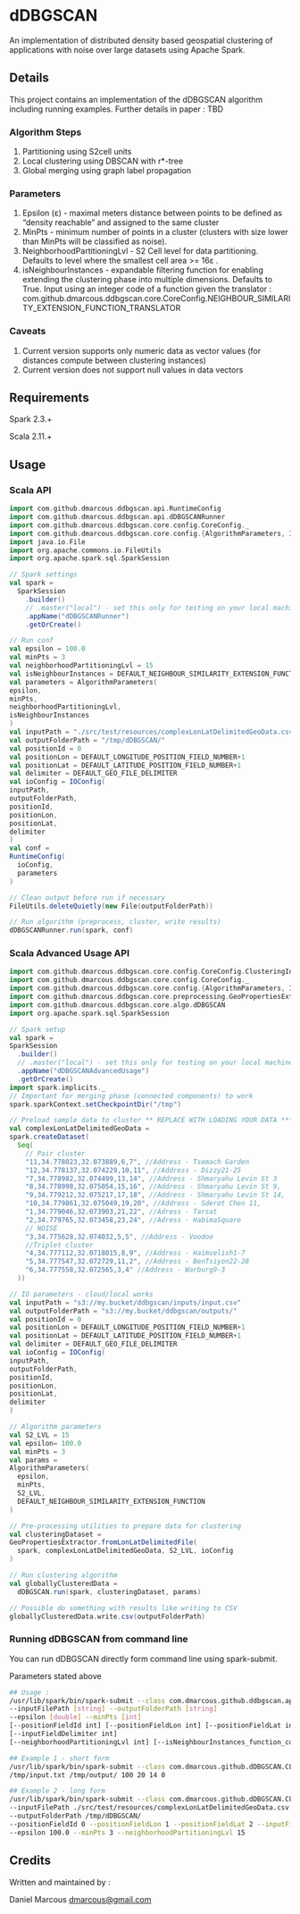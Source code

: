 # dDBGSCAN

An implementation of distributed density based geospatial clustering of applications with noise 
over large datasets using Apache Spark.

## Details

This project contains an implementation of the dDBGSCAN algorithm including running examples.
Further details in paper : TBD

### Algorithm Steps

  1. Partitioning using S2cell units
  2. Local clustering using DBSCAN with r*-tree
  3. Global merging using graph label propagation

### Parameters

  1. Epsilon (ε) - maximal meters distance between points to be defined as “density
     reachable” and assigned to the same cluster
  2. MinPts - minimum number of points in a cluster (clusters with size lower than MinPts will
     be classified as noise).
  3. NeighborhoodPartitioningLvl - S2 Cell level for data partitioning. Defaults to level where
     the smallest cell area >= 16ε .
  4. isNeighbourInstances - expandable filtering function for enabling extending the
     clustering phase into multiple dimensions. Defaults to True.
     Input using an integer code of a function given the translator : com.github.dmarcous.ddbgscan.core.CoreConfig.NEIGHBOUR_SIMILARITY_EXTENSION_FUNCTION_TRANSLATOR 

### Caveats

  1. Current version supports only numeric data as vector values (for distances compute between clustering instances)
  2. Current version does not support null values in data vectors

## Requirements

Spark 2.3.+

Scala 2.11.+

## Usage

### Scala API

```scala
import com.github.dmarcous.ddbgscan.api.RuntimeConfig
import com.github.dmarcous.ddbgscan.api.dDBGSCANRunner
import com.github.dmarcous.ddbgscan.core.config.CoreConfig._
import com.github.dmarcous.ddbgscan.core.config.{AlgorithmParameters, IOConfig}
import java.io.File
import org.apache.commons.io.FileUtils
import org.apache.spark.sql.SparkSession

// Spark settings
val spark =
  SparkSession
    .builder()
    // .master("local") - set this only for testing on your local machine
    .appName("dDBGSCANRunner")
    .getOrCreate()

// Run conf
val epsilon = 100.0
val minPts = 3
val neighborhoodPartitioningLvl = 15
val isNeighbourInstances = DEFAULT_NEIGHBOUR_SIMILARITY_EXTENSION_FUNCTION
val parameters = AlgorithmParameters(
epsilon,
minPts,
neighborhoodPartitioningLvl,
isNeighbourInstances
)
val inputPath = "./src/test/resources/complexLonLatDelimitedGeoData.csv"
val outputFolderPath = "/tmp/dDBGSCAN/"
val positionId = 0
val positionLon = DEFAULT_LONGITUDE_POSITION_FIELD_NUMBER+1
val positionLat = DEFAULT_LATITUDE_POSITION_FIELD_NUMBER+1
val delimiter = DEFAULT_GEO_FILE_DELIMITER
val ioConfig = IOConfig(
inputPath,
outputFolderPath,
positionId,
positionLon,
positionLat,
delimiter
)
val conf =
RuntimeConfig(
  ioConfig,
  parameters
)

// Clean output before run if necessary
FileUtils.deleteQuietly(new File(outputFolderPath))

// Run algorithm (preprocess, cluster, write results)
dDBGSCANRunner.run(spark, conf)

```

### Scala Advanced Usage API

```scala
import com.github.dmarcous.ddbgscan.core.config.CoreConfig.ClusteringInstanceStatusValue.{BORDER, CORE, NOISE}
import com.github.dmarcous.ddbgscan.core.config.CoreConfig._
import com.github.dmarcous.ddbgscan.core.config.{AlgorithmParameters, IOConfig}
import com.github.dmarcous.ddbgscan.core.preprocessing.GeoPropertiesExtractor
import com.github.dmarcous.ddbgscan.core.algo.dDBGSCAN
import org.apache.spark.sql.SparkSession

// Spark setup
val spark =
SparkSession
  .builder()
  // .master("local") - set this only for testing on your local machine
  .appName("dDBGSCANAdvancedUsage")
  .getOrCreate()
import spark.implicits._
// Important for merging phase (connected components) to work
spark.sparkContext.setCheckpointDir("/tmp")

// Preload sample data to cluster ** REPLACE WITH LOADING YOUR DATA ***
val complexLonLatDelimitedGeoData =
spark.createDataset(
  Seq(
    // Pair cluster
    "11,34.778023,32.073889,6,7", //Address - Tsemach Garden
    "12,34.778137,32.074229,10,11", //Address - Dizzy21-25
    "7,34.778982,32.074499,13,14", //Address - Shmaryahu Levin St 3
    "8,34.778998,32.075054,15,16", //Address - Shmaryahu Levin St 9,
    "9,34.779212,32.075217,17,18", //Address - Shmaryahu Levin St 14,
    "10,34.779861,32.075049,19,20", //Address - Sderot Chen 11,
    "1,34.779046,32.073903,21,22", //Adress - Tarsat
    "2,34.779765,32.073458,23,24", //Adress - HabimaSquare
    // NOISE
    "3,34.775628,32.074032,5,5", //Address - Voodoo
    //Triplet cluster
    "4,34.777112,32.0718015,8,9", //Address - Haimvelish1-7
    "5,34.777547,32.072729,11,2", //Address - BenTsiyon22-28
    "6,34.777558,32.072565,3,4" //Address - Warburg9-3
  ))

// IO parameters - cloud/local works
val inputPath = "s3://my.bucket/ddbgscan/inputs/input.csv"
val outputFolderPath = "s3://my.bucket/ddbgscan/outputs/"
val positionId = 0
val positionLon = DEFAULT_LONGITUDE_POSITION_FIELD_NUMBER+1
val positionLat = DEFAULT_LATITUDE_POSITION_FIELD_NUMBER+1
val delimiter = DEFAULT_GEO_FILE_DELIMITER
val ioConfig = IOConfig(
inputPath,
outputFolderPath,
positionId,
positionLon,
positionLat,
delimiter
)

// Algorithm parameters
val S2_LVL = 15
val epsilon= 100.0
val minPts = 3
val params =
AlgorithmParameters(
  epsilon,
  minPts,
  S2_LVL,
  DEFAULT_NEIGHBOUR_SIMILARITY_EXTENSION_FUNCTION
)

// Pre-processing utilities to prepare data for clustering 
val clusteringDataset =
GeoPropertiesExtractor.fromLonLatDelimitedFile(
  spark, complexLonLatDelimitedGeoData, S2_LVL, ioConfig
)

// Run clustering algorithm
val globallyClusteredData =
  dDBGSCAN.run(spark, clusteringDataset, params)

// Possible do something with results like writing to CSV
globallyClusteredData.write.csv(outputFolderPath)

```

### Running dDBGSCAN from command line

You can run dDBGSCAN directly form command line using spark-submit.

Parameters stated above

```bash
## Usage : 
/usr/lib/spark/bin/spark-submit --class com.dmarcous.github.ddbgscan.api.CLIRunner [filename.jar]
--inputFilePath [string] --outputFolderPath [string]
--epsilon [double] --minPts [int]
[--positionFieldId int] [--positionFieldLon int] [--positionFieldLat int]
[--inputFieldDelimiter int]
[--neighborhoodPartitioningLvl int] [--isNeighbourInstances_function_code int]

## Example 1 - short form
/usr/lib/spark/bin/spark-submit --class com.dmarcous.github.dDBGSCAN.CLIRunner /tmp/dDBGSCAN.jar
/tmp/input.txt /tmp/output/ 100 20 14 0

## Example 2 - long form
/usr/lib/spark/bin/spark-submit --class com.dmarcous.github.dDBGSCAN.CLIRunner /tmp/dDBGSCAN.jar 
--inputFilePath ./src/test/resources/complexLonLatDelimitedGeoData.csv
--outputFolderPath /tmp/dDBGSCAN/
--positionFieldId 0 --positionFieldLon 1 --positionFieldLat 2 --inputFieldDelimiter ,
--epsilon 100.0 --minPts 3 --neighborhoodPartitioningLvl 15
```

## Credits

Written and maintained by :

Daniel Marcous <dmarcous@gmail.com>


